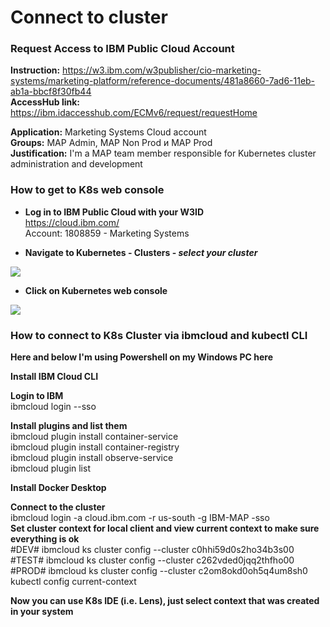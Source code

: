 # Connect to cluster

### Request Access to IBM Public Cloud Account

**Instruction:** https://w3.ibm.com/w3publisher/cio-marketing-systems/marketing-platform/reference-documents/481a8660-7ad6-11eb-ab1a-bbcf8f30fb44 \
**AccessHub link:** https://ibm.idaccesshub.com/ECMv6/request/requestHome

**Application:** Marketing Systems Cloud account \
**Groups:** MAP Admin, MAP Non Prod и MAP Prod \
**Justification:** I'm a MAP team member responsible for Kubernetes cluster administration and development

### How to get to K8s web console

- **Log in to IBM Public Cloud with your W3ID**\
https://cloud.ibm.com/ \
Account: 1808859 - Marketing Systems

- **Navigate to Kubernetes - Clusters - _select your cluster_**
<img src="https://github.ibm.com/CIO-MAP/MAP-ETL-Framework-AirflowK8s/blob/master/docs/pics/1_1.jpg">

- **Click on Kubernetes web console**
<img src="https://github.ibm.com/CIO-MAP/MAP-ETL-Framework-AirflowK8s/blob/master/docs/pics/1_2.jpg">

### How to connect to K8s Cluster via ibmcloud and kubectl CLI

**Here and below I'm using Powershell on my Windows PC here**

**Install IBM Cloud CLI**

**Login to IBM**\
ibmcloud login --sso

**Install plugins and list them**\
ibmcloud plugin install container-service \
ibmcloud plugin install container-registry \
ibmcloud plugin install observe-service \
ibmcloud plugin list

**Install Docker Desktop**

**Connect to the cluster**\
ibmcloud login -a cloud.ibm.com -r us-south -g IBM-MAP -sso \
**Set cluster context for local client and view current context to make sure everything is ok**\
\#DEV\# ibmcloud ks cluster config --cluster c0hhi59d0s2ho34b3s00 \
\#TEST\# ibmcloud ks cluster config --cluster c262vded0jqq2thfho00 \
\#PROD\# ibmcloud ks cluster config --cluster c2om8okd0oh5q4um8sh0 \
kubectl config current-context

**Now you can use K8s IDE (i.e. Lens), just select context that was created in your system**